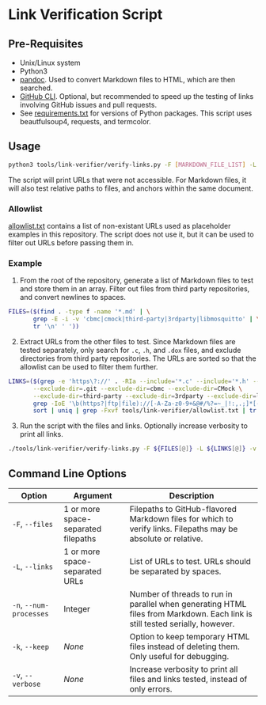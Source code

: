 # Link Verification Script

## Pre-Requisites

- Unix/Linux system
- Python3
- [pandoc](https://github.com/jgm/pandoc). Used to convert Markdown files to HTML, which are then searched.
- [GitHub CLI](https://github.com/cli/cli). Optional, but recommended to speed up the testing of links involving GitHub issues and pull requests.
- See [requirements.txt](requirements.txt) for versions of Python packages. This script uses beautfulsoup4, requests, and termcolor.

## Usage

```bash
python3 tools/link-verifier/verify-links.py -F [MARKDOWN_FILE_LIST] -L [URL_LIST]
```
The script will print URLs that were not accessible. For Markdown files, it will also test relative paths to files, and anchors within the same document.

### Allowlist

[allowlist.txt](allowlist.txt) contains a list of non-existant URLs used as placeholder examples in this repository. The script does not use it, but it can be used to filter out URLs before passing them in.

### Example
1. From the root of the repository, generate a list of Markdown files to test and store them in an array. Filter out files from third party repositories, and convert newlines to spaces.

```bash
FILES=($(find . -type f -name '*.md' | \
       grep -E -i -v 'cbmc|cmock|third-party|3rdparty|libmosquitto' | \
       tr '\n' ' '))
```
2. Extract URLs from the other files to test. Since Markdown files are tested separately, only search for `.c`, `.h`, and `.dox` files, and exclude directories from third party repositories. The URLs are sorted so that the allowlist can be used to filter them further.

```bash
LINKS=($(grep -e 'https\?://' . -RIa --include='*.c' --include='*.h' --include='*.dox' \
       --exclude-dir=.git --exclude-dir=cbmc --exclude-dir=CMock \
       --exclude-dir=third-party --exclude-dir=3rdparty --exclude-dir=libmosquitto | \
       grep -IoE '\b(https?|ftp|file)://[-A-Za-z0-9+&@#/%?=~_|!:,.;]*[-A-Za-z0-9+&@#/%=~_|]' | \
       sort | uniq | grep -Fxvf tools/link-verifier/allowlist.txt | tr '\n' ' '))
```
3. Run the script with the files and links. Optionally increase verbosity to print all links.

```bash
./tools/link-verifier/verify-links.py -F ${FILES[@]} -L ${LINKS[@]} -v
```

## Command Line Options

| Option | Argument | Description |
| --- | --- | --- |
| `-F`, `--files` | 1 or more space-separated filepaths | Filepaths to GitHub-flavored Markdown files for which to verify links. Filepaths may be absolute or relative. |
| `-L`, `--links` | 1 or more space-separated URLs | List of URLs to test. URLs should be separated by spaces. |
| `-n`, `--num-processes` | Integer | Number of threads to run in parallel when generating HTML files from Markdown. Each link is still tested serially, however. |
| `-k`, `--keep` | *None* | Option to keep temporary HTML files instead of deleting them. Only useful for debugging. |
| `-v`, `--verbose` | *None* | Increase verbosity to print all files and links tested, instead of only errors. |
